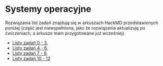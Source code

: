 # Systemy operacyjne

Rozwiązania list zadań znajdują się w arkuszach HackMD przedstawionych poniżej (część jest niewypełniona, jako że rozwiązania aktualizuję po ćwiczeniach, a arkusze mam przygotowane już wcześniej).

* [Listy zadań 0 - 3](https://hackmd.io/@whiskeyo/SJg5MOoJD),
* [Listy zadań 4 - 6](https://hackmd.io/@whiskeyo/HyLSEL1Kv),
* [Listy zadań 7 - 9](https://hackmd.io/@whiskeyo/BkHDkwY5D),
* [Listy zadań 10 - 12](https://hackmd.io/@whiskeyo/SyF91vtqv)
